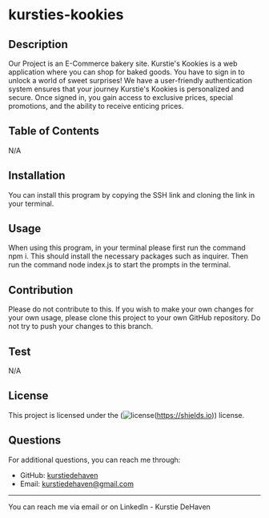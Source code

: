 # kursties-kookies

## Description

Our Project is an E-Commerce bakery site. Kurstie's Kookies is a web application where you can shop for baked goods. You have to sign in to unlock a world of sweet surprises! We have a user-friendly authentication system ensures that your journey Kurstie's Kookies is personalized and secure. Once
signed in, you gain access to exclusive prices, special promotions, and the ability to receive enticing prices.

## Table of Contents

N/A

## Installation

You can install this program by copying the SSH link and cloning the link in your terminal.

## Usage

When using this program, in your terminal please first run the command npm i. This should install the necessary packages such as inquirer. Then run the command node index.js to start the prompts in the terminal.

## Contribution

Please do not contribute to this. If you wish to make your own changes for your own usage, please clone this project to your own GitHub repository. Do not try to push your changes to this branch.

## Test

N/A

## License

This project is licensed under the (![license](https://img.shields.io/badge/license-MIT-blue)(https://shields.io)) license.

## Questions

For additional questions, you can reach me through:

- GitHub: [kurstiedehaven](https://github.com/kurstiedehaven)
- Email: kurstiedehaven@gmail.com

---

You can reach me via email or on LinkedIn - Kurstie DeHaven
